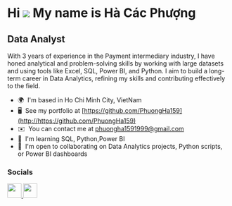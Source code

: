 Hi ![](https://user-images.githubusercontent.com/18350557/176309783-0785949b-9127-417c-8b55-ab5a4333674e.gif)
My name is Hà Các Phượng
=====================================================================================================================================

Data Analyst
------------

With 3 years of experience in the Payment intermediary industry, I have honed analytical and problem-solving skills by working with large datasets and using tools like Excel, SQL, Power BI, and Python. I aim to build a long-term career in Data Analytics, refining my skills and contributing effectively to the field.

* 🌍  I'm based in Ho Chi Minh City, VietNam
* 🖥️  See my portfolio at [https://github.com/PhuongHa159](http://https://github.com/PhuongHa159)
* ✉️  You can contact me at [phuongha1591999@gmail.com](mailto:phuongha1591999@gmail.com)
* 🧠  I'm learning SQL, Python,Power BI
* 🤝  I'm open to collaborating on Data Analytics projects, Python scripts, or Power BI dashboards


### Socials

<p align="left"> <a href="https://www.github.com/PhuongHa159" target="_blank" rel="noreferrer"> <picture> <source media="(prefers-color-scheme: dark)" srcset="https://raw.githubusercontent.com/danielcranney/readme-generator/main/public/icons/socials/github-dark.svg" /> <source media="(prefers-color-scheme: light)" srcset="https://raw.githubusercontent.com/danielcranney/readme-generator/main/public/icons/socials/github.svg" /> <img src="https://raw.githubusercontent.com/danielcranney/readme-generator/main/public/icons/socials/github.svg" width="32" height="32" /> </picture> </a> <a href="https://www.linkedin.com/in/hacacphuong/" target="_blank" rel="noreferrer"> <picture> <source media="(prefers-color-scheme: dark)" srcset="https://raw.githubusercontent.com/danielcranney/readme-generator/main/public/icons/socials/linkedin-dark.svg" /> <source media="(prefers-color-scheme: light)" srcset="https://raw.githubusercontent.com/danielcranney/readme-generator/main/public/icons/socials/linkedin.svg" /> <img src="https://raw.githubusercontent.com/danielcranney/readme-generator/main/public/icons/socials/linkedin.svg" width="32" height="32" /> </picture> </a></p>
